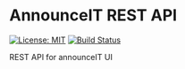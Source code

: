 # AnnounceIT REST API

[![License: MIT](https://img.shields.io/badge/License-MIT-yellow.svg)](https://opensource.org/licenses/MIT)
[![Build Status](https://travis-ci.org/karamuka/announceit-rest-api.svg?branch=develop)](https://travis-ci.org/karamuka/announceit-rest-api)

REST API for announceIT UI
